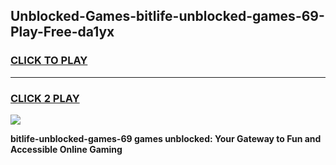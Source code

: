 
## Unblocked-Games-bitlife-unblocked-games-69-Play-Free-da1yx
<h3>
<a href="https://premium76.site?title=bitlife-unblocked-games-69&ref=20A">CLICK TO PLAY</a></h3>
<hr>

<h3>
<a href="https://premium76.site?title=bitlife-unblocked-games-69&ref=20A">CLICK 2 PLAY</a>
  
</h3>

<a href="https://premium76.site?title=bitlife-unblocked-games-69&ref=20A"><img src="https://clearcache.store/games.png"></a>


**bitlife-unblocked-games-69 games unblocked: Your Gateway to Fun and Accessible Online Gaming**
